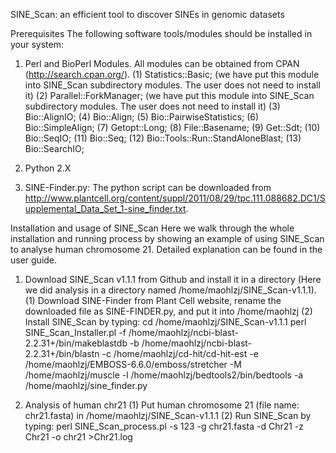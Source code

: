 SINE_Scan: an efficient tool to discover SINEs in genomic datasets

Prerequisites
The following software tools/modules should be installed in your system:
1. Perl and BioPerl Modules. All modules can be obtained from CPAN (http://search.cpan.org/).
	(1) Statistics::Basic; (we have put this module into SINE_Scan subdirectory modules. The user does not need to install it)
	(2) Parallel::ForkManager; (we have put this module into SINE_Scan subdirectory modules. The user does not need to install it)
	(3) Bio::AlignIO;
	(4) Bio::Align;
	(5) Bio::PairwiseStatistics;
	(6) Bio::SimpleAlign;
	(7) Getopt::Long;
	(8) File::Basename;
	(9) Get::Sdt;
	(10) Bio::SeqIO;
	(11) Bio::Seq;
	(12) Bio::Tools::Run::StandAloneBlast;
	(13) Bio::SearchIO;

2. Python 2.X

3. SINE-Finder.py: The python script can be downloaded from http://www.plantcell.org/content/suppl/2011/08/29/tpc.111.088682.DC1/Supplemental_Data_Set_1-sine_finder.txt.

Installation and usage of SINE_Scan
Here we walk through the whole installation and running process by showing an example of using SINE_Scan to analyse human chromosome 21. Detailed explanation can be found in the user guide.

1.	Download SINE_Scan v1.1.1 from Github and install it in a directory (Here we did analysis in a directory named /home/maohlzj/SINE_Scan-v1.1.1).
	(1) Download SINE-Finder from Plant Cell website, rename the downloaded file as SINE-FINDER.py, and put it into /home/maohlzj
	(2) Install SINE_Scan by typing: 
		cd /home/maohlzj/SINE_Scan-v1.1.1
		perl SINE_Scan_Installer.pl -f /home/maohlzj/ncbi-blast-2.2.31+/bin/makeblastdb -b /home/maohlzj/ncbi-blast-2.2.31+/bin/blastn -c /home/maohlzj/cd-hit/cd-hit-est -e /home/maohlzj/EMBOSS-6.6.0/emboss/stretcher -M /home/maohlzj/muscle -l /home/maohlzj/bedtools2/bin/bedtools -a /home/maohlzj/sine_finder.py

2.	Analysis of human chr21
	(1) Put human chromosome 21 (file name: chr21.fasta) in /home/maohlzj/SINE_Scan-v1.1.1
	(2) Run SINE_Scan by typing:
		perl SINE_Scan_process.pl -s 123 -g chr21.fasta -d Chr21 -z Chr21 -o chr21 >Chr21.log
